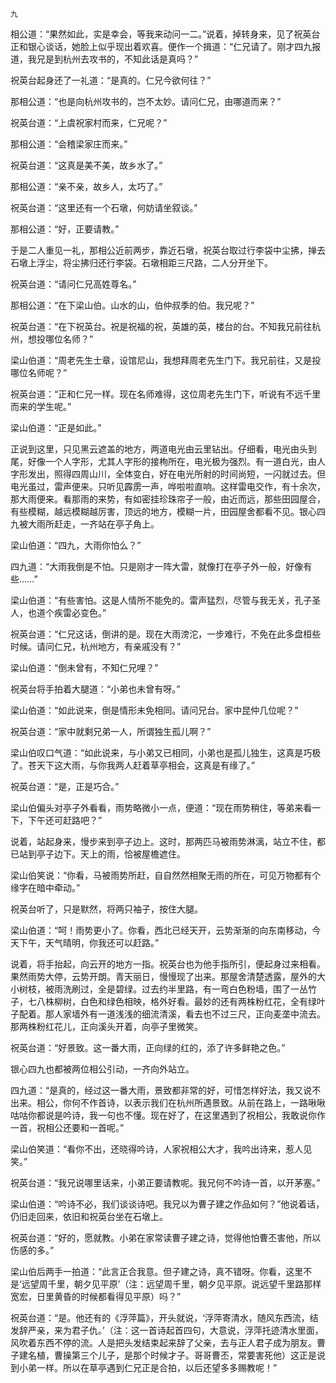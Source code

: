    九 

   相公道：“果然如此，实是幸会，等我来动问一二。”说着，掉转身来，见了祝英台正和银心谈话，她脸上似乎现出着欢喜。便作一个揖道：“仁兄请了。刚才四九报道，我兄是到杭州去攻书的，不知此话是真吗？”

   祝英台起身还了一礼道：“是真的。仁兄今欲何往？”

   那相公道：“也是向杭州攻书的，岂不太妙。请问仁兄，由哪道而来？”

   祝英台道：“上虞祝家村而来，仁兄呢？”

   那相公道：“会稽梁家庄而来。”

   祝英台道：“这真是美不美，故乡水了。”

   那相公道：“亲不亲，故乡人，太巧了。”

   祝英台道：“这里还有一个石墩，何妨请坐叙谈。”

   那相公道：“好，正要请教。”

   于是二人重见一礼，那相公近前两步，靠近石墩，祝英台取过行李袋中尘拂，掸去石墩上浮尘，将尘拂归还行李袋。石墩相距三尺路，二人分开坐下。

   祝英台道：“请问仁兄高姓尊名。”

   那相公道：“在下梁山伯。山水的山，伯仲叔季的伯。我兄呢？”

   祝英台道：“在下祝英台。祝是祝福的祝，英雄的英，楼台的台。不知我兄前往杭州，想投哪位名师？”

   梁山伯道：“周老先生士章，设馆尼山，我想拜周老先生门下。我兄前往，又是投哪位名师呢？”

   祝英台道：“正和仁兄一样。现在名师难得，这位周老先生门下，听说有不远千里而来的学生呢。”

   梁山伯道：“正是如此。”

   正说到这里，只见黑云遮盖的地方，两道电光由云里钻出。仔细看，电光由头到尾，好像一个人字形，尤其人字形的接栒所在，电光极为强烈。有一道白光，由人字形发出，照得四周山川，全体变白，好在电光所射的时间尚短，一闪就过去。但电光虽过，雷声便来。只听见霹雳一声，哗啦啦直响。这样雷电交作，有十余次，那大雨便来。看那雨的来势，有如密挂珍珠帘子一般，由近而远，那些田园屋合，有些模糊，越远模糊越厉害，顶远的地方，模糊一片，田园屋舍都看不见。银心四九被大雨所赶走，一齐站在亭子角上。

   梁山伯道：“四九，大雨你怕么？”

   四九道：“大雨我倒是不怕。只是刚才一阵大雷，就像打在亭子外一般，好像有些……”

   梁山伯道：“有些害怕。这是人情所不能免的。雷声猛烈，尽管与我无关，孔子圣人，也道个疾雷必变色。”

   祝英台道：“仁兄这话，倒讲的是。现在大雨滂沱，一步难行，不免在此多盘桓些时候。请问仁兄，杭州地方，有亲戚没有？”

   梁山伯道：“倒未曾有，不知仁兄哩？”

   祝英台将手拍着大腿道：“小弟也未曾有呀。”

   梁山伯道：“如此说来，倒是情形未免相同。请问兄台。家中昆仲几位呢？”

   祝英台道：“家中就剩兄弟一人，所谓独生孤儿啊？”

   梁山伯叹口气道：“如此说来，与小弟又已相同，小弟也是孤儿独生，这真是巧极了。苍天下这大雨，与你我两人赶着草亭相会，这真是有缘了。”

   祝英台道：“是，正是巧合。”

   梁山伯偏头对亭子外看看，雨势略微小一点，便道：“现在雨势稍住，等弟来看一下，下午还可赶路吧？”

   说着，站起身来，慢步来到亭子边上。这时，那两匹马被雨势淋漓，站立不住，都已站到亭子边下。天上的雨，恰被屋檐遮住。

   梁山伯笑说：“你看，马被雨势所赶，自自然然相聚无雨的所在，可见万物都有个缘字在暗中牵动。”

   祝英台听了，只是默然，将两只袖子，按住大腿。

   梁山伯道：“呵！雨势更小了。你看，西北已经天开，云势渐渐的向东南移动，今天下午，天气晴明，你我还可以赶路。”

   说着，将手抬起，向云开的地方一指。祝英台也为他手指所引，便起身过来相看。果然雨势大停，云势开朗。青天丽日，慢慢现了出来。那屋舍清楚透露，屋外的大小树枝，被雨洗刷过，全是碧绿。过去约半里路，有一弯白色粉墙，围了一丛竹子，七八株柳树，白色和绿色相映，格外好看。最妙的还有两株粉红花，全有绿叶子配着。那人家墙外有一道浅浅的细流清溪，看去也不过三尺，正向麦垄中流去。那两株粉红花儿，正向溪头开着，向亭子里微笑。

   祝英台道：“好景致。这一番大雨，正向绿的红的，添了许多鲜艳之色。”

   银心四九也都被两位相公引动，一齐向外站立。

   四九道：“是真的，经过这一番大雨，景致都非常的好，可惜怎样好法，我又说不出来。相公，你何不作首诗，以表示我们在杭州所遇景致。从前在路上，一路啾啾咕咕你都说是吟诗，我一句也不懂。现在好了，在这里遇到了祝相公，我敢说你作一首，祝相公还要和一首呢。”

   梁山伯笑道：“看你不出，还晓得吟诗，人家祝相公大才，我吟出诗来，惹人见笑。”

   祝英台道：“我兄说哪里话来，小弟正要请教呢。我兄何不吟诗一首，以开茅塞。”

   梁山伯道：“吟诗不必，我们谈谈诗吧。我兄以为曹子建之作品如何？”他说着话，仍旧走回来，依旧和祝英台坐在石墩上。

   祝英台道：“好的，愿就教。小弟在家常读曹子建之诗，觉得他怕曹丕害他，所以伤感的多。”

   梁山伯后两手一拍道：“此言正合我意。但子建之诗，真不错呀。你看，这里不是‘远望周千里，朝夕见平原’（注：远望周千里，朝夕见平原。说远望千里路那样宽宏，日里黄昏的时候都看得见平原）吗？”

   祝英台道：“是。他还有的《浮萍篇》，开头就说，‘浮萍寄清水，随风东西流，结发辞严亲，来为君子仇。’（注：这一首诗起首四句，大意说，浮萍托迹清水里面，风吹着东西不停的流。人是把头发结束起来辞了父亲，去与正人君子成为朋友。曹子建名植，曹操第三个儿子，是那个时候才子。哥哥曹丕，常要害死他）这正是说到小弟一样。所以在草亭遇到仁兄正是合拍，以后还望多多赐教呢！”

